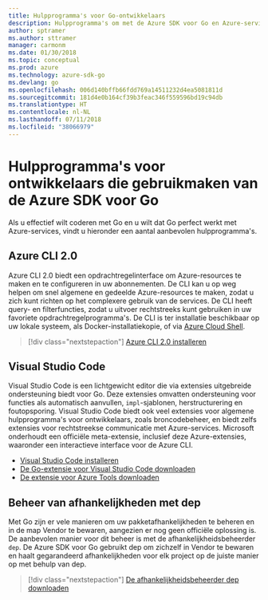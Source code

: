 ```yaml
---
title: Hulpprogramma's voor Go-ontwikkelaars
description: Hulpprogramma's om met de Azure SDK voor Go en Azure-services te werken
author: sptramer
ms.author: sttramer
manager: carmonm
ms.date: 01/30/2018
ms.topic: conceptual
ms.prod: azure
ms.technology: azure-sdk-go
ms.devlang: go
ms.openlocfilehash: 006d140bffb66fdd769a14511232d4ea5081811d
ms.sourcegitcommit: 181d4e0b164cf39b3feac346f559596bd19c94db
ms.translationtype: HT
ms.contentlocale: nl-NL
ms.lasthandoff: 07/11/2018
ms.locfileid: "38066979"
---
```

# <a name="tools-for-developers-using-the-azure-sdk-for-go"></a>Hulpprogramma's voor ontwikkelaars die gebruikmaken van de Azure SDK voor Go

Als u effectief wilt coderen met Go en u wilt dat Go perfect werkt met Azure-services, vindt u hieronder een aantal aanbevolen hulpprogramma's.

## <a name="azure-cli-20"></a>Azure CLI 2.0

Azure CLI 2.0 biedt een opdrachtregelinterface om Azure-resources te maken en te configureren in uw abonnementen. De CLI kan u op weg helpen om snel algemene en gedeelde Azure-resources te maken, zodat u zich kunt richten op het complexere gebruik van de services. De CLI heeft query- en filterfuncties, zodat u uitvoer rechtstreeks kunt gebruiken in uw favoriete opdrachtregelprogramma's. De CLI is ter installatie beschikbaar op uw lokale systeem, als Docker-installatiekopie, of via [Azure Cloud Shell](https://docs.microsoft.com/azure/cloud-shell/overview).

> [!div class="nextstepaction"]
> [Azure CLI 2.0 installeren](/cli/azure/install-azure-cli)

## <a name="visual-studio-code"></a>Visual Studio Code

Visual Studio Code is een lichtgewicht editor die via extensies uitgebreide ondersteuning biedt voor Go. Deze extensies omvatten ondersteuning voor functies als automatisch aanvullen, `impl`-sjablonen, herstructurering en foutopsporing. Visual Studio Code biedt ook veel extensies voor algemene hulpprogramma's voor ontwikkelaars, zoals broncodebeheer, en biedt zelfs extensies voor rechtstreekse communicatie met Azure-services. Microsoft onderhoudt een officiële meta-extensie, inclusief deze Azure-extensies, waaronder een interactieve interface voor de Azure CLI.

* [Visual Studio Code installeren](https://code.visualstudio.com/Download)
* [De Go-extensie voor Visual Studio Code downloaden](https://code.visualstudio.com/docs/languages/go)
* [De extensie voor Azure Tools downloaden](https://marketplace.visualstudio.com/items?itemName=ms-vscode.vscode-azureextensionpack)

## <a name="dependency-management-with-dep"></a>Beheer van afhankelijkheden met dep

Met Go zijn er vele manieren om uw pakketafhankelijkheden te beheren en in de map Vendor te bewaren, aangezien er nog geen officiële oplossing is. De aanbevolen manier voor dit beheer is met de afhankelijkheidsbeheerder `dep`. De Azure SDK voor Go gebruikt dep om zichzelf in Vendor te bewaren en haalt gegarandeerd afhankelijkheden voor elk project op de juiste manier op met behulp van dep.

> [!div class="nextstepaction"]
> [De afhankelijkheidsbeheerder dep downloaden](https://github.com/golang/dep)
